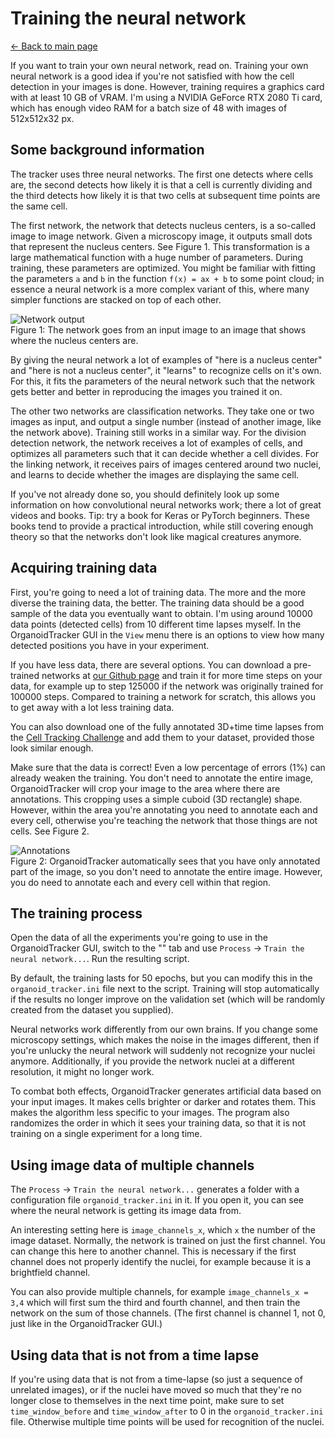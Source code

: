 # Training the neural network
[← Back to main page](index.md)

If you want to train your own neural network, read on. Training your own neural network is a good idea if you're not satisfied with how the cell detection in your images is done. However, training requires a graphics card with at least 10 GB of VRAM. I'm using a NVIDIA GeForce RTX 2080 Ti card, which has enough video RAM for a batch size of 48 with images of 512x512x32 px.

## Some background information
The tracker uses three neural networks. The first one detects where cells are, the second detects how likely it is that a cell is currently dividing and the third detects how likely it is that two cells at subsequent time points are the same cell.

The first network, the network that detects nucleus centers, is a so-called image to image network. Given a microscopy image, it outputs small dots that represent the nucleus centers. See Figure 1. This transformation is a large mathematical function with a huge number of parameters. During training, these parameters are optimized. You might be familiar with fitting the parameters `a` and `b` in the function `f(x) = ax + b` to some point cloud; in essence a neural network is a more complex variant of this, where many simpler functions are stacked on top of each other.

![Network output](images/network.png)  
Figure 1: The network goes from an input image to an image that shows where the nucleus centers are.

By giving the neural network a lot of examples of "here is a nucleus center" and "here is not a nucleus center", it "learns" to recognize cells on it's own. For this, it fits the parameters of the neural network such that the network gets better and better in reproducing the images you trained it on.

The other two networks are classification networks. They take one or two images as input, and output a single number (instead of another image, like the network above). Training still works in a similar way. For the division detection network, the network receives a lot of examples of cells, and optimizes all parameters such that it can decide whether a cell divides. For the linking network, it receives pairs of images centered around two nuclei, and learns to decide whether the images are displaying the same cell.

If you've not already done so, you should definitely look up some information on how convolutional neural networks work; there a lot of great videos and books. Tip: try a book for Keras or PyTorch beginners. These books tend to provide a practical introduction, while still covering enough theory so that the networks don't look like magical creatures anymore.

## Acquiring training data
First, you're going to need a lot of training data. The more and the more diverse the training data, the better. The training data should be a good sample of the data you eventually want to obtain. I'm using around 10000 data points (detected cells) from 10 different time lapses myself. In the OrganoidTracker GUI in the `View` menu there is an options to view how many detected positions you have in your experiment.

If you have less data, there are several options. You can download a pre-trained networks at [our Github page](https://github.com/jvzonlab/OrganoidTracker) and train it for more time steps on your data, for example up to step 125000 if the network was originally trained for 100000 steps. Compared to training a network for scratch, this allows you to get away with a lot less training data.

You can also download one of the fully annotated 3D+time time lapses from the [Cell Tracking Challenge](https://celltrackingchallenge.net/3d-datasets/) and add them to your dataset, provided those look similar enough.

Make sure that the data is correct! Even a low percentage of errors (1%) can already weaken the training. You don't need to annotate the entire image, OrganoidTracker will crop your image to the area where there are annotations. This cropping uses a simple cuboid (3D rectangle) shape. However, within the area you're annotating you need to annotate each and every cell, otherwise you're teaching the network that those things are not cells. See Figure 2.

![Annotations](images/annotations.png)  
Figure 2: OrganoidTracker automatically sees that you have only annotated part of the image, so you don't need to annotate the entire image. However, you do need to annotate each and every cell within that region.

## The training process
Open the data of all the experiments you're going to use in the OrganoidTracker GUI, switch to the "<all experiments>" tab and use `Process` -> `Train the neural network...`. Run the resulting script.

By default, the training lasts for 50 epochs, but you can modify this in the `organoid_tracker.ini` file next to the script. Training will stop automatically if the results no longer improve on the validation set (which will be randomly created from the dataset you supplied).

Neural networks work differently from our own brains. If you change some microscopy settings, which makes the noise in the images different, then if you're unlucky the neural network will suddenly not recognize your nuclei anymore. Additionally, if you provide the network nuclei at a different resolution, it might no longer work.

To combat both effects, OrganoidTracker generates artificial data based on your input images. It makes cells brighter or darker and rotates them. This makes the algorithm less specific to your images. The program also randomizes the order in which it sees your training data, so that it is not training on a single experiment for a long time.

## Using image data of multiple channels
The `Process` -> `Train the neural network...` generates a folder with a configuration file `organoid_tracker.ini` in it. If you open it, you can see where the neural network is getting its image data from. 

An interesting setting here is `image_channels_x`, which `x` the number of the image dataset. Normally, the network is trained on just the first channel. You can change this here to another channel. This is necessary if the first channel does not properly identify the nuclei, for example because it is a brightfield channel.

You can also provide multiple channels, for example `image_channels_x = 3,4` which will first sum the third and fourth channel, and then train the network on the sum of those channels. (The first channel is channel 1, not 0, just like in the OrganoidTracker GUI.)

## Using data that is not from a time lapse
If you're using data that is not from a time-lapse (so just a sequence of unrelated images), or if the nuclei have moved so much that they're no longer close to themselves in the next time point, make sure to set `time_window_before` and  `time_window_after` to 0 in the `organoid_tracker.ini` file. Otherwise multiple time points will be used for recognition of the nuclei.